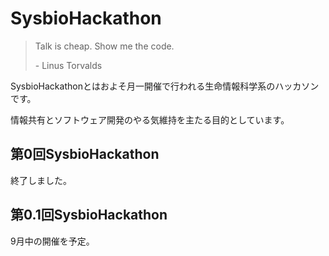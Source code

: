 # SysbioHackathon

> Talk is cheap. Show me the code.
>
> \- Linus Torvalds

SysbioHackathonとはおよそ月一開催で行われる生命情報科学系のハッカソンです。

情報共有とソフトウェア開発のやる気維持を主たる目的としています。

## 第0回SysbioHackathon

終了しました。

## 第0.1回SysbioHackathon

9月中の開催を予定。
